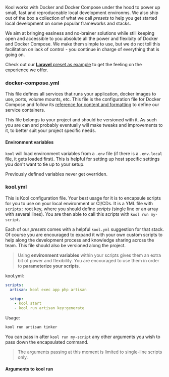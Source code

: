 Kool works with Docker and Docker Compose under the hood to power up small, fast and reproduceable local development environms. We also ship out of the box a collection of what we call *presets* to help you get started local development on some popular frameworks and stacks.

We aim at bringing easiness and no-brainer solutions while still keeping open and accessible to you absolute all the power and flexibity of Docker and Docker Compose. We make them simple to use, but we do not toll this facilitation on lack of control - you continue in charge of everything that is going on.

Check out our [**Laravel** preset as example](https://kool.dev/docs/presets/laravel) to get the feeling on the experience we offer.

### docker-compose.yml

This file defines all services that runs your application, docker images to use, ports, volume mounts, etc. This file is the configuration file for Docker Compose and follow its [reference for content and formatting](https://docs.docker.com/compose/compose-file/) to define our service containers.

This file belongs to your project and should be versioned with it. As such you are can and probably eventually will make tweaks and improvements to it, to better suit your project specific needs.

#### Environment variables

`kool` will load environment variables from a `.env` file (if there is a `.env.local` file, it gets loaded first). This is helpful for setting up host specific settings you don't want to tie up to your setup.

Previously defined variables never get overriden.

### kool.yml

This is Kool configuration file. Your best usage for it is to encapsule scripts for you to use on your local environment or CI/CDs. It is a YML file with `scripts:` root key, where you should define *scripts* (single line or an array with several lines). You are then able to call this scripts with `kool run my-script`.

Each of our *presets* comes with a helpful `kool.yml` suggestion for that stack. Of course you are encouraged to expand it with your own custom scripts to help along the development process and knowledge sharing across the team. This file should also be versioned along the project.

> Using **environment variables** within your scripts gives them an extra bit of power and flexibility. You are encouraged to use them in order to **parameterize your scripts**.

kool.yml:
```yaml
scripts:
  artisan: kool exec app php artisan

  setup:
    - kool start
    - kool run artisan key:generate
```

Usage:
```bash
kool run artisan tinker
```

You can pass in after `kool run my-script` any other arguments you wish to pass down the encapsulated command.

> The arguments passing at this moment is limited to single-line scripts only.

#### Arguments to kool run <script>

Single commands like **artisan** are kind of aliases, so anything you input will be forwarded to the actual command, so if you run: **kool run artisan key:generate** it will basically translate into: **kool exec app php artisan key:generate**.

Multiple commands like **setup** will not forward your input, so **kool run setup something** will run every script and **something** will be ignored.

#### What kind of commands can be encasulated on `kool.yml`

This is not meant only for `kool` commands, you can add any type commands as you usually run them in your shell like `cat`, `cp`, `mv`, etc.

There is just one caveat we need to be aware of - the commands within a script on `kool.yml` are parsed and executed by `kool` and not in a general `bash` context, so you **cannot** directly use bash script structures like `if []; then fi` or redirection with pipes (`cmd | cmd2`). Although, we support output redirection (see below).

> In case you need some more complex shell command, you can use something like `kool docker <some bash image> bash -c ""` which then parses any bash script you need.

#### Input and output redirects on `kool.yml`

Although the previous warning about commands within a script at `kool.yml` not running under an actual *shell*, we do support some *shell* helping syntax like input and output redirects.

So you are totally able to do things like:

kool.yml
```yaml
scripts:
  # performing input injection from files
  import-db: kool docker mysql:8 -hhost -uuser -p db < path/to/some/file.sql

  # redirecting standard output to a file
  write-output: echo "writing something" > output.txt

  # redirecting standard output to a file in append mode
  append-output: echo "something else in a new line" >> output.txt

  # is supports multi redirecting within a single command
  input-and-output: cat < some-file > some-new-file
```

Again, of course the syntax is not as flexible as you would have in straight out `bash`, please notice:

- The redirect key must be a single argument (not glued to the other arguments).
    - Correct: `write: echo "something" > output`
    - Wrong: `write: echo "something">output`
- When performing a output redirect, the last argument after the redirect key must be a single file destination.

Hope you enjoy this feature! Take a look at the presets which already contain good examples of `kool.yml` files ready to be used in a handlful of different stacks. In case you need help yo create your own based on your needs make sure to ask for help on Github.
